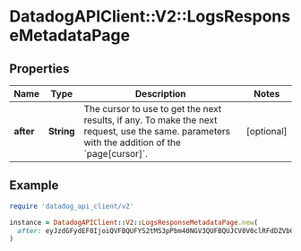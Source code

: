# DatadogAPIClient::V2::LogsResponseMetadataPage

## Properties

| Name      | Type       | Description                                                                                                                                              | Notes      |
| --------- | ---------- | -------------------------------------------------------------------------------------------------------------------------------------------------------- | ---------- |
| **after** | **String** | The cursor to use to get the next results, if any. To make the next request, use the same. parameters with the addition of the &#x60;page[cursor]&#x60;. | [optional] |

## Example

```ruby
require 'datadog_api_client/v2'

instance = DatadogAPIClient::V2::LogsResponseMetadataPage.new(
  after: eyJzdGFydEF0IjoiQVFBQUFYS2tMS3pPbm40NGV3QUFBQUJCV0V0clRFdDZVbG8zY3pCRmNsbHJiVmxDWlEifQ&#x3D;&#x3D;
)
```
